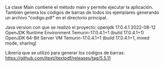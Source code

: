 La clase Main contiene el método main y permite ejecutar la aplicación. También genera los códigos de barras
de todos los ejemplares generando un archivo "codigo.pdf" en el directorio principal.

Java version con que se realizó el proyecto:
openjdk 17.0.4.1 2022-08-12
OpenJDK Runtime Environment Temurin-17.0.4.1+1 (build 17.0.4.1+1)
OpenJDK 64-Bit Server VM Temurin-17.0.4.1+1 (build 17.0.4.1+1, mixed mode, sharing)

Libreria que se utilizó para generar los códigos de barras:
https://github.com/itext/itextpdf/releases/tag/5.5.11
